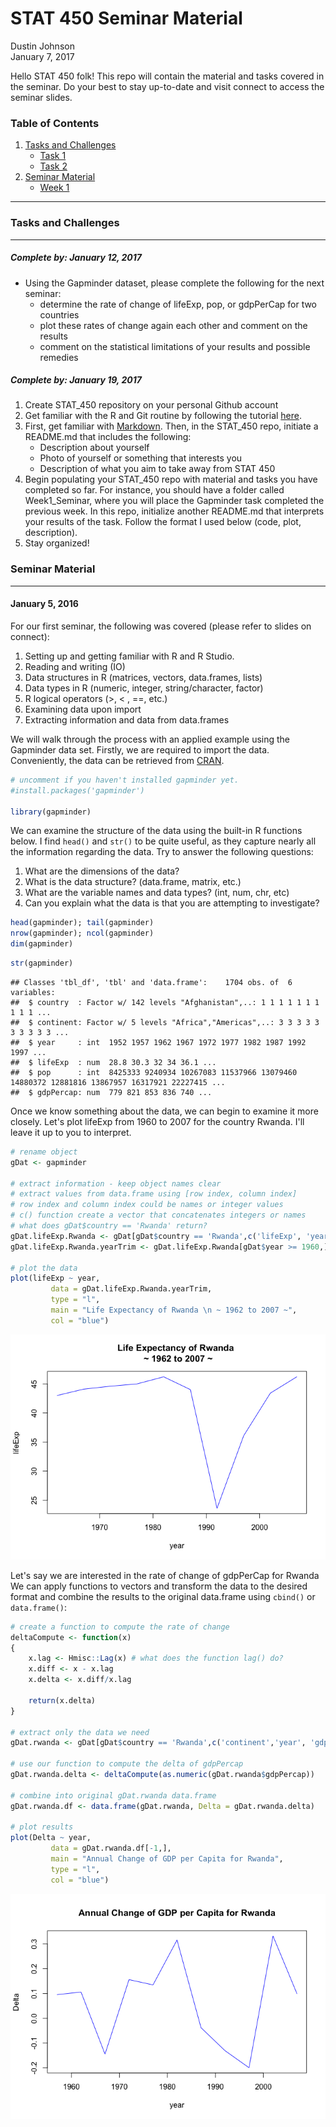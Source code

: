 # STAT 450 Seminar Material
Dustin Johnson  
January 7, 2017  

Hello STAT 450 folk! This repo will contain the material and tasks covered in the seminar. Do your best to stay up-to-date and visit connect to access the seminar slides.

### Table of Contents
1. [Tasks and Challenges](#tasks)
	* [Task 1](#jan12)
	* [Task 2](#jan19)
2. [Seminar Material](#material)
	* [Week 1](#jan5)


---


### Tasks and Challenges <a name="tasks"></a>

---

##### Complete by: January 12, 2017 <a name="jan12"></a>

* Using the Gapminder dataset, please complete the following for the next seminar:
	* determine the rate of change of lifeExp, pop, or gdpPerCap for two countries
	* plot these rates of change again each other and comment on the results
	* comment on the statistical limitations of your results and possible remedies
	
##### Complete by: January 19, 2017 <a name="jan19"></a>
1. Create STAT_450 repository on your personal Github account
2. Get familiar with the R and Git routine by following the tutorial [here](https://www.r-bloggers.com/rstudio-and-github/).
3. First, get familiar with [Markdown](http://www.markdowntutorial.com/). Then, in the STAT_450 repo, initiate a README.md that includes the following:
	* Description about yourself
	* Photo of yourself or something that interests you
	* Description of what you aim to take away from STAT 450
4. Begin populating your STAT_450 repo with material and tasks you have completed so far. For instance, you should have a folder called Week1_Seminar, where you will place the Gapminder task completed the previous week. In this repo, initialize another README.md that interprets your results of the task. Follow the format I used below (code, plot, description).
5. Stay organized!

	

### Seminar Material <a name="material"></a>

---

#### January 5, 2016 <a name="jan5"></a>

For our first seminar, the following was covered (please refer to slides on connect):

1. Setting up and getting familiar with R and R Studio.
2. Reading and writing (IO)
3. Data structures in R (matrices, vectors, data.frames, lists)
4. Data types in R (numeric, integer, string/character, factor)
5. R logical operators (>, < , ==, etc.)
6. Examining data upon import
7. Extracting information and data from data.frames

We will walk through the process with an applied example using the Gapminder data set. Firstly, we are required to import the data. Conveniently, the data can be retrieved from [CRAN](https://cran.r-project.org/doc/FAQ/R-FAQ.html#What-is-CRAN_003f).


```r
# uncomment if you haven't installed gapminder yet.
#install.packages('gapminder')

library(gapminder)
```

We can examine the structure of the data using the built-in R functions below. I find `head()` and `str()` to be quite useful, as they capture nearly all the information regarding the data. Try to answer the following questions:

1. What are the dimensions of the data?
2. What is the data structure? (data.frame, matrix, etc.) 
3. What are the variable names and data types? (int, num, chr, etc)
4. Can you explain what the data is that you are attempting to investigate?


```r
head(gapminder); tail(gapminder)
nrow(gapminder); ncol(gapminder)
dim(gapminder)
```


```r
str(gapminder)
```

```
## Classes 'tbl_df', 'tbl' and 'data.frame':	1704 obs. of  6 variables:
##  $ country  : Factor w/ 142 levels "Afghanistan",..: 1 1 1 1 1 1 1 1 1 1 ...
##  $ continent: Factor w/ 5 levels "Africa","Americas",..: 3 3 3 3 3 3 3 3 3 3 ...
##  $ year     : int  1952 1957 1962 1967 1972 1977 1982 1987 1992 1997 ...
##  $ lifeExp  : num  28.8 30.3 32 34 36.1 ...
##  $ pop      : int  8425333 9240934 10267083 11537966 13079460 14880372 12881816 13867957 16317921 22227415 ...
##  $ gdpPercap: num  779 821 853 836 740 ...
```

Once we know something about the data, we can begin to examine it more closely. Let's plot lifeExp from 1960 to 2007 for the country Rwanda. I'll leave it up to you to interpret.


```r
# rename object
gDat <- gapminder

# extract information - keep object names clear
# extract values from data.frame using [row index, column index]
# row index and column index could be names or integer values
# c() function create a vector that concatenates integers or names
# what does gDat$country == 'Rwanda' return?
gDat.lifeExp.Rwanda <- gDat[gDat$country == 'Rwanda',c('lifeExp', 'year')]
gDat.lifeExp.Rwanda.yearTrim <- gDat.lifeExp.Rwanda[gDat$year >= 1960,]

# plot the data
plot(lifeExp ~ year, 
		 data = gDat.lifeExp.Rwanda.yearTrim, 
		 type = "l", 
		 main = "Life Expectancy of Rwanda \n ~ 1962 to 2007 ~",
		 col = "blue")
```

![](README_files/figure-html/unnamed-chunk-4-1.png) 

Let's say we are interested in the rate of change of gdpPerCap for Rwanda We can apply functions to vectors and transform the data to the desired format and combine the results to the original data.frame using `cbind()` or `data.frame()`:


```r
# create a function to compute the rate of change
deltaCompute <- function(x)
{
	x.lag <- Hmisc::Lag(x) # what does the function lag() do?
	x.diff <- x - x.lag
	x.delta <- x.diff/x.lag

	return(x.delta)
}

# extract only the data we need
gDat.rwanda <- gDat[gDat$country == 'Rwanda',c('continent','year', 'gdpPercap')]

# use our function to compute the delta of gdpPercap
gDat.rwanda.delta <- deltaCompute(as.numeric(gDat.rwanda$gdpPercap))

# combine into original gDat.rwanda data.frame
gDat.rwanda.df <- data.frame(gDat.rwanda, Delta = gDat.rwanda.delta)

# plot results
plot(Delta ~ year, 
		 data = gDat.rwanda.df[-1,], 
		 main = "Annual Change of GDP per Capita for Rwanda",
		 type = "l",
		 col = "blue")
```

![](README_files/figure-html/unnamed-chunk-5-1.png) 

